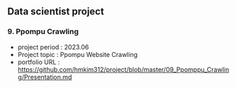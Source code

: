 ## Data scientist project
### 9. Ppompu Crawling
- project period : 2023.06
- Project topic : Ppompu Website Crawling
- portfolio URL : https://github.com/hmkim312/project/blob/master/09_Ppomppu_Crawling/Presentation.md
